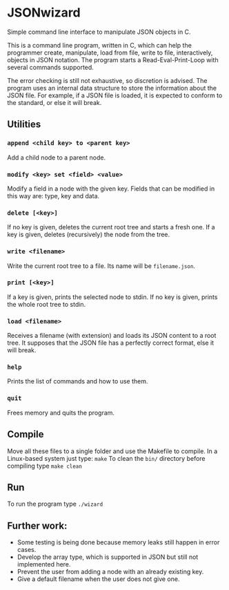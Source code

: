 # JSONwizard
Simple command line interface to manipulate JSON objects in C.

This is a command line program, written in C, which can help the programmer create, manipulate, load from file, write to file, interactively, objects in JSON notation. The program starts a Read-Eval-Print-Loop with several commands supported.

The error checking is still not exhaustive, so discretion is advised.
The program uses an internal data structure to store the information about the JSON file. For example, if a JSON file is loaded, it is expected to conform to the standard, or else it will break.

## Utilities
### `append <child key> to <parent key>`
Add a child node to a parent node.

### `modify <key> set <field> <value>`
Modify a field in a node with the given key. Fields that can be modified in this way are: type, key and data.

### `delete [<key>]`
If no key is given, deletes the current root tree and starts a fresh one. If a key is given, deletes (recursively) the node from the tree.

### `write <filename>`
Write the current root tree to a file. Its name will be `filename.json`.

### `print [<key>]`
If a key is given, prints the selected node to stdin. If no key is given, prints the whole root tree to stdin.

### `load <filename>`
Receives a filename (with extension) and loads its JSON content to a root tree. It supposes that the JSON file has a perfectly correct format, else it will break.

### `help`
Prints the list of commands and how to use them.

### `quit`
Frees memory and quits the program.

## Compile
Move all these files to a single folder and use the Makefile to compile. In a Linux-based system just type:
`make`
To clean the `bin/` directory before compiling type
`make clean`

## Run
To run the program type
`./wizard`

## Further work:
* Some testing is being done because memory leaks still happen in error cases.
* Develop the array type, which is supported in JSON but still not implemented here.
* Prevent the user from adding a node with an already existing key.
* Give a default filename when the user does not give one.
